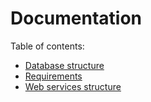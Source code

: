 # Documentation

Table of contents:

- [Database structure](./database.md)
- [Requirements](./requirements.md)
- [Web services structure](./services-structure.md)
